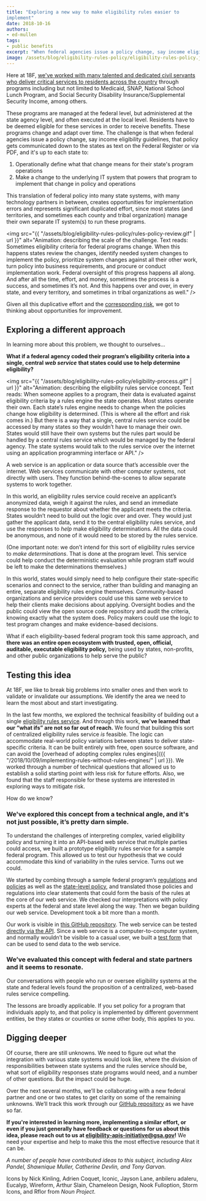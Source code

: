 ```yaml
---
title: "Exploring a new way to make eligibility rules easier to
implement"
date: 2018-10-16
authors:
- ed-mullen
tags:
- public benefits
excerpt: "When federal agencies issue a policy change, say income eligibility guidelines, that policy gets communicated down to the states as text on the Federal Register or via PDF. This translation of federal policy into many state systems creates opportunities for implementation errors."
image: /assets/blog/eligibility-rules-policy/eligibility-rules-policy.jpg
---
```


Here at 18F, [we've worked with many talented and dedicated civil servants who deliver critical services to residents across the country](https://github.com/18F/human-services) through programs including but not limited to Medicaid, SNAP, National School Lunch Program, and Social Security Disability Insurance/Supplemental Security Income, among others.

These programs are managed at the federal level, but administered at the state agency level, and often executed at the local level. Residents have to be deemed eligible for these services in order to receive benefits. These programs change and adapt over time. The challenge is that when federal agencies issue a policy change, say income eligibility guidelines, that policy gets communicated down to the states as text on the Federal Register or via PDF, and it's up to each state to:

1.  Operationally define what that change means for their state's program operations
2.  Make a change to the underlying IT system that powers that program to implement that change in policy and operations

This translation of federal policy into many state systems, with many
technology partners in between, creates opportunities for implementation errors and represents significant duplicated effort, since most states (and territories, and sometimes each county and tribal organization) manage their own separate IT system(s) to run these programs.

<img src="{{ "/assets/blog/eligibility-rules-policy/rules-policy-review.gif" | url }}" alt="Animation: describing the scale of the challenge. Text reads: Sometimes eligibility criteria for federal programs change. When this happens states review the changes, identify needed system changes to implement the policy, prioritize system changes against all their other work, turn policy into business requirements, and procure or conduct implementation work. Federal oversight of this progress happens all along. And after all the time, effort, and money, sometimes the process is a success, and sometimes it’s not. And this happens over and over, in every state, and every territory, and sometimes in tribal organizations as well." />

Given all this duplicative effort and the [corresponding risk](https://www.standishgroup.com/sample_research_files/Haze4.pdf),
we got to thinking about opportunities for improvement.

## Exploring a different approach

In learning more about this problem, we thought to ourselves...

**What if a federal agency coded their program’s eligibility
criteria into a single, central** ***web service*** **that states could use to help determine eligibility?**

<img src="{{ "/assets/blog/eligibility-rules-policy/eligibility-process.gif" | url }}" alt="Animation: describing the eligibility rules service concept. Text reads: When someone applies to a program, their data is evaluated against eligibility criteria by a rules engine the state operates. Most states operate their own. Each state’s rules engine needs to change when the policies change how eligibility is determined. (This is where all the effort and risk comes in.) But there is a way that a single, central rules service could be accessed by many states so they wouldn’t have to manage their own. States would still have their own systems but the rules part would be handled by a central rules service which would be managed by the federal agency. The state systems would talk to the rules service over the internet using an application programming interface or API." />

A web service is an application or data source that’s accessible over the internet. Web services communicate with other computer systems, not directly with users. They function behind-the-scenes to allow separate systems to work together.

In this world, an eligibility rules service could receive an applicant’s anonymized data, weigh it against the rules, and send an immediate response to the requestor about whether the applicant meets the criteria. States wouldn’t need to build out the logic over and over. They would just gather the applicant data, send it to the central eligibility rules service, and use the responses to *help* make eligibility determinations. All the data could be anonymous, and none of it would need to be stored by the rules service.

(One important note: we don’t intend for this sort of eligibility rules service to *make determinations*. That is done at the program level. This service could help conduct the deterministic evaluation while program staff would be left to make the determinations themselves.)

In this world, states would simply need to help configure their state-specific scenarios and connect to the service, rather than building and managing an entire, separate eligibility rules engine themselves. Community-based organizations and service providers could use this same web service to help their clients make decisions about applying. Oversight bodies and the public could view the open source code repository and audit the criteria, knowing exactly what the system does. Policy makers could use the logic to test program changes and make evidence-based decisions.

What if each eligibility-based federal program took this same approach, and **there was an entire open ecosystem with trusted, open, official, auditable, executable eligibility policy,** being used by states, non-profits, and other public organizations to help serve the public?

## Testing this idea

At 18F, we like to break big problems into smaller ones and then work to validate or invalidate our assumptions. We identify the area we need to learn the most about and start investigating.

In the last few months, we explored the technical feasibility of building out a single [eligibility rules service](https://github.com/18F/eligibility-rules-service). And through this work, **we've learned that our “what ifs” are not so far out of reach.** We found that building this sort of centralized eligibility rules service *is* feasible. The logic can accommodate real-world policy variations between states to deliver state-specific criteria. It can be built entirely with free, open source software, and can avoid the [overhead of adopting complex rules engines]({{ "/2018/10/09/implementing-rules-without-rules-engines/" | url }}). We worked through a number of technical questions that allowed us to establish a solid starting point with less risk for future efforts. Also, we found that the staff responsible for these systems are interested in exploring ways to mitigate risk.

How do we know?

### We've explored this concept from a technical angle, and it's not just possible, it’s pretty darn simple.

To understand the challenges of interpreting complex, varied eligibility
policy and turning it into an API-based web service that multiple
parties could access, we built a prototype eligibility rules service for a sample federal program. This allowed us to test our hypothesis that we could accommodate this kind of variability in the rules service. Turns out we could.

We started by combing through a sample federal program’s [regulations](https://www.ecfr.gov/cgi-bin/text-idx?c=ecfr&SID=6757ff6df5f28d78a155bd76f97728b5&rgn=div5&view=text&node=7:4.1.1.1.10&idno=7#se7.4.246_17)
and [policies](https://www.fns.usda.gov/wic/policy/all) as well as the [state-level policy](https://azdhs.gov/documents/prevention/azwic/manuals/policy/chapter-02-certification.pdf), and translated those policies and regulations into clear statements that could form the basis of the rules at the core of our web service. We checked our interpretations with policy experts at the federal and state level along the way. Then we began building our web service. Development took a bit more than a month.

Our work is visible in [this GitHub repository](https://github.com/18F/eligibility-rules-service). The web service can be tested [directly via the API](https://github.com/18F/eligibility-rules-service/tree/master/eligibility_rules_server#using-the-api). Since a web service is a computer-to-computer system, and normally wouldn’t be visible to a casual user, we built a [test form](https://eligibility-rules-form.fr.cloud.gov/) that can be used to send data to the web service.

### We’ve evaluated this concept with federal and state partners and it seems to resonate.

Our conversations with people who run or oversee eligibility systems at the state and federal levels found the proposition of a centralized, web-based rules service compelling.

The lessons are broadly applicable. If you set policy for a program that individuals apply to, and that policy is implemented by different government entities, be they states or counties or some other body, this applies to you.

## Digging deeper

Of course, there are still unknowns. We need to figure out what the integration with various state systems would look like, where the division of responsibilities between state systems and the rules service should be, what sort of eligibility responses state programs would need, and a number of other questions. But the impact could be huge.

Over the next several months, we’ll be collaborating with a new federal partner and one or two states to get clarity on some of the remaining unknowns. We’ll track this work through our [GitHub repository](https://github.com/18F/eligibility-rules-service) as we have so far.

**If you're interested in learning more, implementing a similar effort, or even if you just generally have feedback or questions for us about this idea, please reach out to us at
[eligibility-apis-initiative@gsa.gov](mailto:eligibility-apis-initiative@gsa.gov?subject=Inquiry%20related%20to%2018F%20blog%20post%20Exploring%20A%20New%20Way%20to%20Make%20Eligibility%20Rules%20Easier%20to%20Implement&cc=inquiries18F@gsa.gov)!** We need your expertise and help to make this the most effective resource that it can be.

*A number of people have contributed ideas to this subject, including Alex Pandel, Shawnique Muller, Catherine Devlin, and Tony Garvan.*

Icons by Nick Kinling, Adrien Coquet, Iconic, Jayson Lane, anbileru adaleru, Eucalyp, Wireform, Arthur Slain, Chameleon Design, Nook Fulloption, Storm Icons, and Rflor from *Noun Project*.
